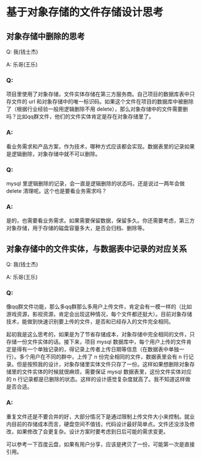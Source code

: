 # 基于对象存储的文件存储设计思考



## 对象存储中删除的思考

Q: 我(钱士杰)

A: 乐哥(王乐)

### Q:

项目里使用了对象存储，文件实体存储在第三方服务商。自己项目的数据库表中只存文件的 url 和对象存储中的唯一标识码。如果这个文件在项目的数据库中被删除了（根据行业经验一般用逻辑删除不用 delete），那么对象存储中的文件需要删吗？比如qq群文件，他们的文件实体肯定是存在对象存储里了。

### A:

看业务需求和产品方案，作为技术，哪种方式应该都会实现。数据表里的记录如果是逻辑删除，对象存储中就不可以删除。

### Q:

mysql 里逻辑删除的记录，会一直是逻辑删除的状态吗，还是说过一两年会做 delete 清理呢。这个也是要看业务需求吗？

### A:

是的，也需要看业务需求。如果需要保留数据，保留多久。你还需要考虑，第三方对象存储，用于存储的磁盘容量多大，是否会归档、删除等。



## 对象存储中的文件实体，与数据表中记录的对应关系

Q: 我(钱士杰)

A: 乐哥(王乐)

### Q:

像qq群文件功能，那么多qq群那么多用户上传文件，肯定会有一模一样的（比如游戏资源，影视资源，肯定会出现这种情况，每个文件都还挺大）。目前对象存储技术，能做到快速识别要上传的文件，是否和已经存入的文件完全相同。

起初我是这么思考的，如果是为了节省存储成本，对象存储中完全相同的文件，只存储一份文件实体的话。接下来，项目 mysql 数据库中，每个用户上传的文件肯定是得有一个单独记录的，得记录上传者上传日期等信息（在数据表中单独一行）。多个用户在不同的群中，上传了 n 份完全相同的文件，数据表里会有 n 行记录。但是按照我的设计，对象存储里实体文件只存了一份。这样如果想删除对象存储里的文件实体的时候就很麻烦，需要保证 mysql 数据表里，这份文件实体对应的 n 行记录都是已删除的状态。这样的设计感觉复杂度就高了。我不知道这样做是否合适。

### A:

重复文件还是不要合并的好，大部分情况下是通过限制上传文件大小来控制。就业内目前的存储成本而言，硬盘空间不值钱，代码设计最好简单点。文件还没涉及修改，如果修改了会更复杂。设计方案时要考虑到日后可能的需求变更。

可以参考一下百度云盘，如果有用户分享，应该是拷贝了一份，可能第一次是直接引用。

